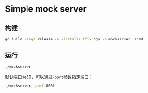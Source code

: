 # Simple mock server

## 构建

```bash
go build -tags release -a -installsuffix cgo -o mockserver ./cmd
```

## 运行

```bash
./mockserver
```

默认端口为80，可以通过`-port`参数指定端口：

```bash
./mockserver -port 8080
```